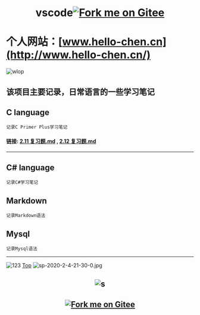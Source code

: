 ﻿# <center>vscode[![Fork me on Gitee](https://gitee.com/Hello-Chen/GIt_test/widgets/widget_6.svg)](https://gitee.com/Hello-Chen/GIt_test)</center>

# 个人网站：[www.hello-chen.cn](http://www.hello-chen.cn/)
![wlop](https://gitee.com/Hello-Chen/Hello-Chen_Pictures/raw/master/res/11.jpg)

## 该项目主要记录，日常语言的一些学习笔记

## C language

    记录C Primer Plus学习笔记
#### 链接: [2.11 复习题.md](https://github.com/Hello-Chen/vscode/blob/master/C%20language/C%20learning%20notes/2.11%20%E5%A4%8D%E4%B9%A0%E9%A2%98.md#211复习题) , [2.12 复习题.md](https://github.com/Hello-Chen/vscode/blob/master/C%20language/C%20learning%20notes/2.12%20%E7%BC%96%E7%A8%8B%E7%BB%83%E4%B9%A0.md)

----

## C# language

    记录C#学习笔记

## Markdown

    记录Markdown语法

## Mysql

    记录Mysql语法
----

![123](https://gitee.com/Hello-Chen/Hello-Chen_Pictures/raw/master/res/47.jfif)
[Top](#%e4%b8%aa%e4%ba%ba%e7%bd%91%e7%ab%99wwwhello-chencnhttpwwwhello-chencn)
![sp-2020-2-4-21-30-0.jpg](https://hello-chen-1300561671.cos.ap-chengdu.myqcloud.com/github_vscode/sp-2020-2-4-21-30-0.jpg)

## <center>![s](http://n.sinaimg.cn/sinacn/w444h250/20180305/9bf7-fxipenn1263440.gif)</center>

## <center>[![Fork me on Gitee](https://gitee.com/Hello-Chen/GIt_test/widgets/widget_6.svg)](https://gitee.com/Hello-Chen/GIt_test)</center>
